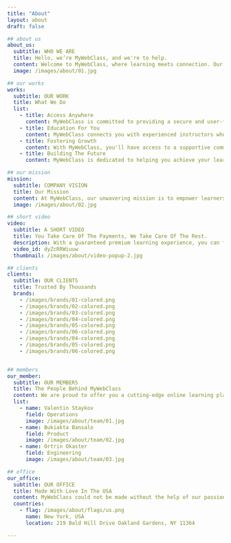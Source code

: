 ```yaml
---
title: "About"
layout: about
draft: false

## about us
about_us:
  subtitle: WHO WE ARE
  title: Hello, we’re MyWebClass, and we're to help.
  content: Welcome to MyWebClass, where learning meets connection. Our exclusive online learning platform offers tailored courses designed to empower you with practical skills, knowledge, and connections to thrive in today's dynamic world. Join our vibrant community of learners and unlock your full potential with MyWebClass.
  image: /images/about/01.jpg

## our works
works:
  subtitle: OUR WORK
  title: What We Do
  list:
    - title: Access Anywhere
      content: MyWebClass is committed to providing a secure and user-friendly learning environment, ensuring that you can learn with confidence and ease, anytime and anywhere.
    - title: Education For You
      content: MyWebClass connects you with experienced instructors who are passionate about their subjects, delivering engaging and interactive lessons that foster deep learning and skill development.
    - title: Fostering Growth
      content: With MyWebClass, you'll have access to a supportive community of fellow learners, allowing you to collaborate, share insights, and build meaningful connections that can enhance your learning journey.
    - title: Building The Future
      content: MyWebClass is dedicated to helping you achieve your learning goals by providing cutting-edge courses that are continuously updated to reflect the latest industry trends, ensuring you stay relevant and ahead of the curve.

## our mission
mission:
  subtitle: COMPANY VISION
  title: Our Mission
  content: At MyWebClass, our unwavering mission is to empower learners with a truly transformative online learning experience. We believe in the power of education to positively impact lives, and we are committed to providing a platform that nurtures growth, fosters connections, and enables success. Our approach is centered on understanding the unique needs and aspirations of our learners, and delivering courses that are tailored to their goals. We are dedicated to creating a supportive, engaging, and inclusive learning environment that enables individuals to unlock their full potential, overcome challenges, and thrive in today's dynamic world. Our ultimate goal is to make a meaningful difference in the lives of our learners, and to inspire a lifelong love for learning that transcends boundaries and transforms lives.
  image: /images/about/02.jpg

## short video
video:
  subtitle: A SHORT VIDEO
  title: You Take Care Of The Payments, We Take Care Of The Rest.
  description: With a guaranteed premium learning experience, you can focus on your growth and training to stay ahead of the curve.
  video_id: dyZcRRWiuuw
  thumbnail: /images/about/video-popup-2.jpg

## clients
clients:
  subtitle: OUR CLIENTS
  title: Trusted By Thousands
  brands:
    - /images/brands/01-colored.png
    - /images/brands/02-colored.png
    - /images/brands/03-colored.png
    - /images/brands/04-colored.png
    - /images/brands/05-colored.png
    - /images/brands/06-colored.png
    - /images/brands/04-colored.png
    - /images/brands/05-colored.png
    - /images/brands/06-colored.png


## members 
our_member:
  subtitle: OUR MEMBERS
  title: The People Behind MyWebClass
  content: We are proud to offer you a cutting-edge online learning platform that delivers personalized courses and fosters meaningful connections, empowering you to achieve your learning goals and excel in today's ever-changing landscape.
  list:
    - name: Valentin Staykov
      field: Operations
      image: /images/about/team/01.jpg
    - name: Bukiakta Bansalo
      field: Product
      image: /images/about/team/02.jpg
    - name: Ortrin Okaster
      field: Engineering
      image: /images/about/team/03.jpg 

## office
our_office:
  subtitle: OUR OFFICE
  title: Made With Love In The USA
  content: MyWebClass could not be made without the help of our passionate developers and staff who believe in our mission as much as we do.
  countries:
    - flag: /images/about/flags/us.png
      name: New York, USA
      location: 219 Bald Hill Drive Oakland Gardens, NY 11364

---
```


